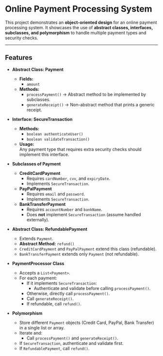 # Online Payment Processing System

This project demonstrates an **object-oriented design** for an online payment processing system. It showcases the use of **abstract classes, interfaces, subclasses, and polymorphism** to handle multiple payment types and security checks.

---

## Features

- **Abstract Class: Payment**
  - **Fields:**
    - `amount`
  - **Methods:**
    - `processPayment()` → Abstract method to be implemented by subclasses.
    - `generateReceipt()` → Non-abstract method that prints a generic receipt.

- **Interface: SecureTransaction**
  - **Methods:**
    - `boolean authenticateUser()`
    - `boolean validateTransaction()`
  - **Usage:**  
    Any payment type that requires extra security checks should implement this interface.

- **Subclasses of Payment**
  - **CreditCardPayment**
    - Requires `cardNumber`, `cvv`, and `expiryDate`.
    - Implements `SecureTransaction`.
  - **PayPalPayment**
    - Requires `email` and `password`.
    - Implements `SecureTransaction`.
  - **BankTransferPayment**
    - Requires `accountNumber` and `bankName`.
    - Does **not** implement `SecureTransaction` (assume handled externally).

- **Abstract Class: RefundablePayment**
  - Extends `Payment`.
  - **Abstract Method:** `refund()`
  - `CreditCardPayment` and `PayPalPayment` extend this class (refundable).
  - `BankTransferPayment` extends only `Payment` (not refundable).

- **PaymentProcessor Class**
  - Accepts a `List<Payment>`.
  - For each payment:
    - If it implements `SecureTransaction`:
      - Authenticate and validate before calling `processPayment()`.
    - Otherwise, directly call `processPayment()`.
    - Call `generateReceipt()`.
    - If refundable, call `refund()`.

- **Polymorphism**
  - Store different `Payment` objects (Credit Card, PayPal, Bank Transfer) in a single list or array.
  - Iterate and:
    - Call `processPayment()` and `generateReceipt()`.
  - If `SecureTransaction`, authenticate and validate first.
  - If `RefundablePayment`, call `refund()`.
